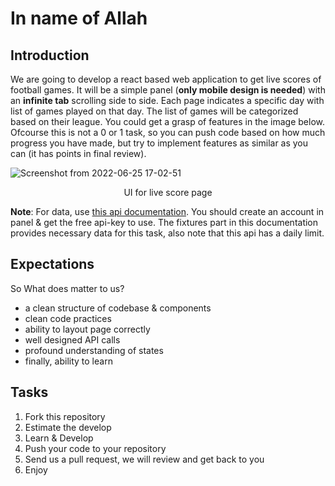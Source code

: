 # In name of Allah

## Introduction

We are going to develop a react based web application to get live scores of football games. It will be a simple panel (**only mobile design is needed**) with an **infinite tab** scrolling side to side. Each page indicates a specific day with list of games played on that day. The list of games will be categorized based on their league. You could get a grasp of features in the image below. Ofcourse this is not a 0 or 1 task, so you can push code based on how much progress you have made, but try to implement features as similar as you can (it has points in final review).

![Screenshot from 2022-06-25 17-02-51](https://user-images.githubusercontent.com/61571233/175773756-b6e136dc-4ca7-4ee2-b88e-248d4591a638.png "UI for live score page")
<p align="center">
UI for live score page
</p>

**Note**: For data, use [this api documentation](https://www.api-football.com/documentation-v3). You should create an account in panel & get the free api-key to use. The fixtures part in this documentation provides necessary data for this task, also note that this api has a daily limit.


## Expectations

So What does matter to us?
- a clean structure of codebase & components
- clean code practices
- ability to layout page correctly
- well designed API calls
- profound understanding of states
- finally, ability to learn

## Tasks

1. Fork this repository
2. Estimate the develop 
3. Learn & Develop
4. Push your code to your repository 
5. Send us a pull request, we will review and get back to you
6. Enjoy